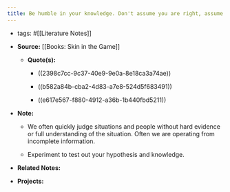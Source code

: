 ```yaml
---
title: Be humble in your knowledge. Don't assume you are right, assume you don't know
---
```


- tags: #[[Literature Notes]]

- **Source:** [[Books: Skin in the Game]]
	 - **Quote(s):**
		 - ((2398c7cc-9c37-40e9-9e0a-8e18ca3a74ae))

		 - ((b582a84b-cba2-4d83-a7e8-524d5f683491))

		 - ((e617e567-f880-4912-a36b-1b440fbd5211))

- **Note:**
	 - We often quickly judge situations and people without hard evidence or full understanding of the situation. Often we are operating from incomplete information.

	 - Experiment to test out your hypothesis and knowledge.

- **Related Notes:**

- **Projects:**
